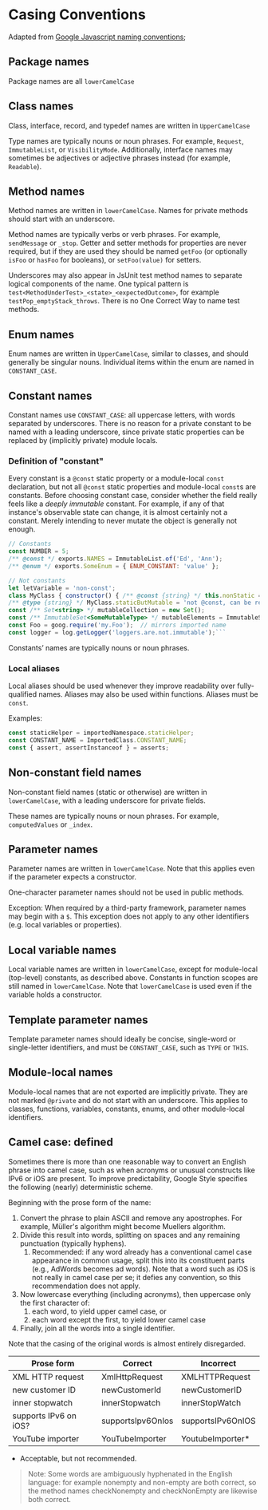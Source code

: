 # Casing Conventions

Adapted from [Google Javascript naming conventions](https://google.github.io/styleguide/jsguide.html#naming);

## Package names

Package names are all `lowerCamelCase`

## Class names

Class, interface, record, and typedef names are written in `UpperCamelCase`

Type names are typically nouns or noun phrases. For example, `Request`, `ImmutableList`, or `VisibilityMode`. Additionally, interface names may sometimes be adjectives or adjective phrases instead (for example, `Readable`).

## Method names

Method names are written in `lowerCamelCase`. Names for private methods should start with an underscore.

Method names are typically verbs or verb phrases. For example, `sendMessage` or `_stop`. Getter and setter methods for properties are never required, but if they are used they should be named `getFoo` (or optionally `isFoo` or `hasFoo` for booleans), or `setFoo(value)` for setters.

Underscores may also appear in JsUnit test method names to separate logical components of the name. One typical pattern is `test<MethodUnderTest>_<state>_<expectedOutcome>`, for example `testPop_emptyStack_throws`. There is no One Correct Way to name test methods.

## Enum names

Enum names are written in `UpperCamelCase`, similar to classes, and should generally be singular nouns. Individual items within the enum are named in `CONSTANT_CASE`.

## Constant names

Constant names use `CONSTANT_CASE`: all uppercase letters, with words separated by underscores. There is no reason for a private constant to be named with a leading underscore, since private static properties can be replaced by (implicitly private) module locals.

### Definition of "constant"

Every constant is a `@const` static property or a module-local `const` declaration, but not all `@const` static properties and module-local `const`s are constants. Before choosing constant case, consider whether the field really feels like a _deeply immutable_ constant. For example, if any of that instance's observable state can change, it is almost certainly not a constant. Merely intending to never mutate the object is generally not enough.

````js
// Constants
const NUMBER = 5;
/** @const */ exports.NAMES = ImmutableList.of('Ed', 'Ann');
/** @enum */ exports.SomeEnum = { ENUM_CONSTANT: 'value' };

// Not constants
let letVariable = 'non-const';
class MyClass { constructor() { /** @const {string} */ this.nonStatic = 'non-static'; } };
/** @type {string} */ MyClass.staticButMutable = 'not @const, can be reassigned';
const /** Set<string> */ mutableCollection = new Set();
const /** ImmutableSet<SomeMutableType> */ mutableElements = ImmutableSet.of(mutable);
const Foo = goog.require('my.Foo');  // mirrors imported name
const logger = log.getLogger('loggers.are.not.immutable');```
````

Constants’ names are typically nouns or noun phrases.

### Local aliases

Local aliases should be used whenever they improve readability over fully-qualified names. Aliases may also be used within functions. Aliases must be `const`.

Examples:

```js
const staticHelper = importedNamespace.staticHelper;
const CONSTANT_NAME = ImportedClass.CONSTANT_NAME;
const { assert, assertInstanceof } = asserts;
```

## Non-constant field names

Non-constant field names (static or otherwise) are written in `lowerCamelCase`, with a leading underscore for private fields.

These names are typically nouns or noun phrases. For example, `computedValues` or `_index`.

## Parameter names

Parameter names are written in `lowerCamelCase`. Note that this applies even if the parameter expects a constructor.

One-character parameter names should not be used in public methods.

Exception: When required by a third-party framework, parameter names may begin with a `$`. This exception does not apply to any other identifiers (e.g. local variables or properties).

## Local variable names

Local variable names are written in `lowerCamelCase`, except for module-local (top-level) constants, as described above. Constants in function scopes are still named in `lowerCamelCase`. Note that `lowerCamelCase` is used even if the variable holds a constructor.

## Template parameter names

Template parameter names should ideally be concise, single-word or single-letter identifiers, and must be `CONSTANT_CASE`, such as `TYPE` or `THIS`.

## Module-local names

Module-local names that are not exported are implicitly private. They are not marked `@private` and do not start with an underscore. This applies to classes, functions, variables, constants, enums, and other module-local identifiers.

## Camel case: defined

Sometimes there is more than one reasonable way to convert an English phrase into camel case, such as when acronyms or unusual constructs like IPv6 or iOS are present. To improve predictability, Google Style specifies the following (nearly) deterministic scheme.

Beginning with the prose form of the name:

1. Convert the phrase to plain ASCII and remove any apostrophes. For example, Müller's algorithm might become Muellers algorithm.
1. Divide this result into words, splitting on spaces and any remaining punctuation (typically hyphens).
   1. Recommended: if any word already has a conventional camel case appearance in common usage, split this into its constituent parts (e.g., AdWords becomes ad words). Note that a word such as iOS is not really in camel case per se; it defies any convention, so this recommendation does not apply.
1. Now lowercase everything (including acronyms), then uppercase only the first character of:
   1. each word, to yield upper camel case, or
   1. each word except the first, to yield lower camel case
1. Finally, join all the words into a single identifier.

Note that the casing of the original words is almost entirely disregarded.

| Prose form            | Correct           | Incorrect         |
| --------------------- | ----------------- | ----------------- |
| XML HTTP request      | XmlHttpRequest    | XMLHTTPRequest    |
| new customer ID       | newCustomerId     | newCustomerID     |
| inner stopwatch       | innerStopwatch    | innerStopWatch    |
| supports IPv6 on iOS? | supportsIpv6OnIos | supportsIPv6OnIOS |
| YouTube importer      | YouTubeImporter   | YoutubeImporter\* |

- Acceptable, but not recommended.

> Note: Some words are ambiguously hyphenated in the English language: for example nonempty and non-empty are both correct, so the method names checkNonempty and checkNonEmpty are likewise both correct.
